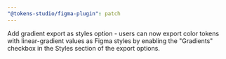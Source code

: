 ```yaml
---
"@tokens-studio/figma-plugin": patch
---
```


Add gradient export as styles option - users can now export color tokens with linear-gradient values as Figma styles by enabling the "Gradients" checkbox in the Styles section of the export options.